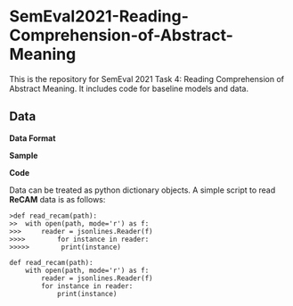 # SemEval2021-Reading-Comprehension-of-Abstract-Meaning
 This is the repository for SemEval 2021 Task 4: Reading Comprehension of Abstract Meaning. It includes code for baseline models and data.

## Data
**Data Format**


**Sample**


**Code**

Data can be treated as python dictionary objects. A simple script to read **ReCAM** data is as follows:

```
>def read_recam(path):
>>	with open(path, mode='r') as f:
>>>		reader = jsonlines.Reader(f)
>>>>        for instance in reader:
>>>>>        print(instance)

```

```
def read_recam(path):
    with open(path, mode='r') as f:
        reader = jsonlines.Reader(f)
        for instance in reader:
            print(instance)

```






